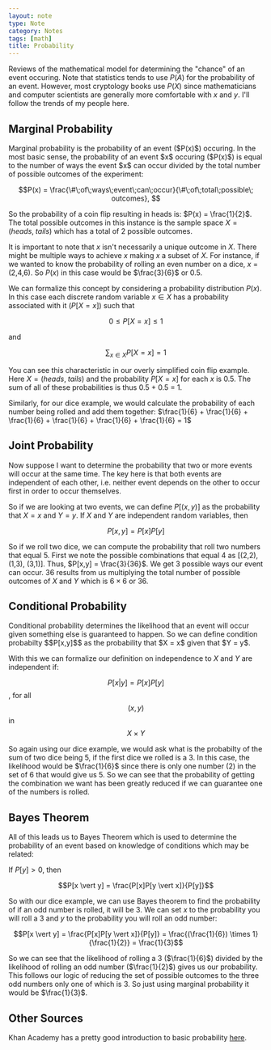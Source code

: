 ```yaml
---
layout: note
type: Note
category: Notes
tags: [math]
title: Probability
---
```


Reviews of the mathematical model for determining the "chance" of an event occuring. Note that statistics tends to use $P(A)$ for the probability of an event. However, most cryptology books use $P(X)$ since mathematicians and computer scientists are generally more comfortable with $x$ and $y$. I'll follow the trends of my people here.

<h2>Marginal Probability</h2>
Marginal probability is the probability of an event ($P(x)$) occuring. In the most basic sense, the probability of an event $x$ occuring ($P(x)$) is equal to the number of ways the event $x$ can occur divided by the total number of possible outcomes of the experiment:<br/>

$$P(x) = \frac{\#\;of\;ways\;event\;can\;occur}{\#\;of\;total\;possible\; outcomes}, $$

So the probability of a coin flip resulting in heads is: $P(x) = \frac{1}{2}$. The total possible outcomes in this instance is the sample space $X = (heads,\;tails)$ which has a total of 2 possible outcomes.

It is important to note that $x$ isn't necessarily a unique outcome in $X$. There might be multiple ways to achieve $x$ making $x$ a subset of $X$. For instance, if we wanted to know the probability of rolling an even number on a dice, $x$ = (2,4,6). So $P(x)$ in this case would be $\frac{3}{6}$ or 0.5.

We can formalize this concept by considering a probability distribution $P(x)$. In this case each discrete random variable $x \in X$ has a probability associated with it ($P[X = x]$) such that 

$$0 \le P[X = x] \le 1$$ 

and 

$$\sum_{x \in X} P[X = x] = 1$$ 

You can see this characteristic in our overly simplified coin flip example. Here $X = (heads,\;tails)$ and the probability $P[X = x]$ for each $x$ is 0.5. The sum of all of these probabilities is thus 0.5 + 0.5 = 1.

Similarly, for our dice example, we would calculate the probability of each number being rolled and add them together: $\frac{1}{6} + \frac{1}{6} + \frac{1}{6} + \frac{1}{6} + \frac{1}{6} + \frac{1}{6} = 1$

<h2>Joint Probability</h2>
Now suppose I want to determine the probability that two or more events will occur at the same time. The key here is that both events are independent of each other, i.e. neither event depends on the other to occur first in order to occur themselves. 

So if we are looking at two events, we can define $P[(x,y)]$ as the probability that $X = x$ and $Y = y$. If $X$ and $Y$ are independent random variables, then<br/>

$$P[x,y] = P[x]P[y]$$

So if we roll two dice, we can compute the probability that roll two numbers that equal 5. First we note the possible combinations that equal 4 as [(2,2), (1,3), (3,1)]. Thus, $P[x,y] = \frac{3}{36}$. We get 3 possible ways our event can occur. 36 results from us multiplying the total number of possible outcomes of $X$ and $Y$ which is $6 \times 6$ or 36. 

<h2>Conditional Probability</h2>
Conditional probability determines the likelihood that an event will occur given something else is guaranteed to happen. So we can define condition probabilty $$P[x,y]$$ as the probability that $X = x$ given that $Y = y$. 

With this we can formalize our definition on independence to $X$ and $Y$ are independent if:

$$P[x \vert y] = P[x]P[y]$$, for all $$(x,y)$$ in $$X \times Y$$

So again using our dice example, we would ask what is the probabilty of the sum of two dice being 5, if the first dice we rolled is a 3. In this case, the likelihood would be $\frac{1}{6}$ since there is only one number (2) in the set of 6 that would give us 5. So we can see that the probability of getting the combination we want has been greatly reduced if we can guarantee one of the numbers is rolled.

<h2>Bayes Theorem</h2>
All of this leads us to Bayes Theorem which is used to determine the probability of an event based on knowledge of conditions which may be related:

If $P[y] \gt 0$, then

$$P[x \vert y] = \frac{P[x]P[y \vert x]}{P[y]}$$

So with our dice example, we can use Bayes theorem to find the probability of if an odd number is rolled, it will be 3. We can set $x$ to the probability you will roll a 3 and $y$ to the probability you will roll an odd number:

$$P[x \vert y] = \frac{P[x]P[y \vert x]}{P[y]} = \frac{(\frac{1}{6}) \times 1}{\frac{1}{2}} = \frac{1}{3}$$

So we can see that the likelihood of rolling a 3 ($\frac{1}{6}$) divided by the likelihood of rolling an odd number ($\frac{1}{2}$) gives us our probability. This follows our logic of reducing the set of possible outcomes to the three odd numbers only one of which is 3. So just using marginal probability it would be $\frac{1}{3}$.

<h2>Other Sources</h2>
Khan Academy has a pretty good introduction to basic probability <a href="//www.khanacademy.org/math/precalculus/prob-comb/basic-prob-precalc/v/basic-probability">here</a>.